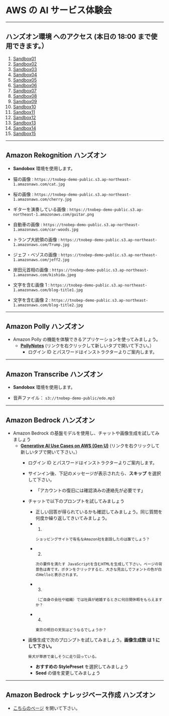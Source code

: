 # AWS の AI サービス体験会

---
## ハンズオン環境 へのアクセス (本日の 18:00 まで使用できます。）

1. [Sandbox01]()
1. [Sandbox02]()
1. [Sandbox03]()
1. [Sandbox04]()
1. [Sandbox05]()
1. [Sandbox06]()
1. [Sandbox07]()
1. [Sandbox08]()
1. [Sandbox09]()
1. [Sandbox10]()
1. [Sandbox11]()
1. [Sandbox12]()
1. [Sandbox13]()
1. [Sandbox14]()
1. [Sandbox15]()

---

## Amazon Rekognition ハンズオン

* **Sandobox** 環境を使用します。

* 猫の画像 : `https://tnobep-demo-public.s3.ap-northeast-1.amazonaws.com/cat.jpg`
* 桜の画像 : `https://tnobep-demo-public.s3.ap-northeast-1.amazonaws.com/cherry.jpg`
* ギターを演奏している画像 : `https://tnobep-demo-public.s3.ap-northeast-1.amazonaws.com/guitar.png`
* 自動車の画像 : `https://tnobep-demo-public.s3.ap-northeast-1.amazonaws.com/car-woods.jpg`
* トランプ大統領の画像 : `https://tnobep-demo-public.s3.ap-northeast-1.amazonaws.com/Trump.jpg`
* ジェフ・ベゾスの画像 : `https://tnobep-demo-public.s3.ap-northeast-1.amazonaws.com/jeff2.jpg`  
* 岸田元首相の画像 : `https://tnobep-demo-public.s3.ap-northeast-1.amazonaws.com/kishida.jpeg`  
* 文字を含む画像 1 : `https://tnobep-demo-public.s3.ap-northeast-1.amazonaws.com/blog-title1.jpg`  
* 文字を含む画像 2 : `https://tnobep-demo-public.s3.ap-northeast-1.amazonaws.com/blog-title2.jpg`  

---
## Amazon Polly ハンズオン

* Amazon Polly の機能を体験できるアプリケーションを使ってみましょう。
    - [**PollyNotes**](https://demo.d3u2kpfgi4qdpw.amplifyapp.com) (リンクを右クリックして新しいタブで開いて下さい。）
        - ログイン ID とパスワードはインストラクターよりご案内します。
 
---
## Amazon Transcribe ハンズオン
  
* **Sandobox** 環境を使用します。

* 音声ファイル： `s3://tnobep-demo-public/edo.mp3`

---

## Amazon Bedrock ハンズオン

* Amazon Bedrock の基盤モデルを使用し、チャットや画像生成を試してみましょう
    - [**Generative AI Use Cases on AWS (Gen U)**](https://dzi8ysmbqjrv9.cloudfront.net/)  (リンクを右クリックして新しいタブで開いて下さい。）
        - ログイン ID とパスワードはインストラクターよりご案内します。
        - サインイン後、下記のメッセージが表示されたら、**スキップ** を選択して下さい。
            - 「アカウントの復旧には確認済みの連絡先が必要です」
        - チャットで以下のプロンプトを試してみましょう
            - 正しい回答が得られているかも確認してみましょう。同じ質問を何度か繰り返してきいてみましょう。
            - 1.
                ```
                ショッピングサイトで有名なAmazon社を創設したのは誰でしょう？
                ```
            - 2.
                ```
                次の要件を満たす JavaScriptを含むHTMLを生成して下さい。ページの背景色は青です。ボタンをクリックすると、大きな見出しでフォントの色が白のHelloと表示されます。
                ```
            - 3.
                ```
                （ご自身の会社や組織）では社員が結婚するときに何日間休暇をもらえますか？
                ```
            - 4.
                ```
                東京の明日の天気はどうなるでしょうか？
                ```

        - 画像生成で次のプロンプトを試してみましょう。**画像生成数 は 1 にして下さい。**
          ```
          柴犬が草原で楽しそうに走り回っている。
          ```
          - **おすすめの StylePreset** を選択してみましょう
          - **Seed** の値を変更してみましょう

---

## Amazon Bedrock ナレッジベース作成 ハンズオン

* [こちらのページ](https://github.com/tetsuo-nobe/bedrock-work/tree/main/knowledgebase) を開いて下さい。

  



